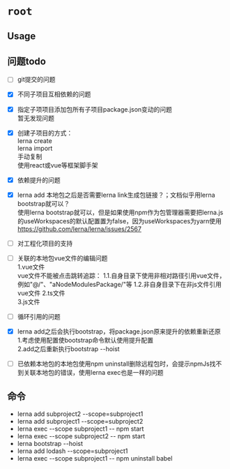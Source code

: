 # `root`

## Usage


## 问题todo
- [ ] git提交的问题
- [x] 不同子项目互相依赖的问题
- [x] 指定子项项目添加包所有子项目package.json变动的问题<br/>
暂无发现问题
- [x] 创建子项目的方式：<br/>
lerna create<br/>
lerna import<br/>
手动复制<br/>
使用react或vue等框架脚手架
- [x] 依赖提升的问题
- [x] lerna add 本地包之后是否需要lerna link生成包链接？；文档似乎用lerna bootstrap就可以？<br/>
使用lerna bootstrap就可以，但是如果使用npm作为包管理器需要把lerna.js的useWorkspaces的默认配置置为false，因为useWorkspaces为yarn使用
https://github.com/lerna/lerna/issues/2567
- [ ] 对工程化项目的支持
- [ ] 关联的本地包vue文件的编辑问题<br/>
1.vue文件<br/>
vue文件不能被点击跳转追踪：
1.1.自身目录下使用非相对路径引用vue文件，例如"@/"、"aNodeModulesPackage/"等
1.2.非自身目录下在非js文件引用vue文件
2.ts文件<br/>
3.js文件<br/>
- [ ] 循环引用的问题
- [x] lerna add之后会执行bootstrap，将package.json原来提升的依赖重新还原<br/>
1.考虑使用配置使bootstrap命令默认使用提升配置<br/>
2.add之后重新执行bootstrap --hoist
- [ ] 已依赖本地包的本地包使用npm uninstall删除远程包时，会提示npmJs找不到关联本地包的错误，使用lerna exec也是一样的问题


## 命令
- lerna add subproject2 --scope=subproject1
- lerna add subproject1 --scope=subproject2
- lerna exec --scope subproject1 -- npm start
- lerna exec --scope subproject2 -- npm start
- lerna bootstrap --hoist
- lerna add lodash --scope=subproject1
- lerna exec --scope subproject1 -- npm uninstall babel